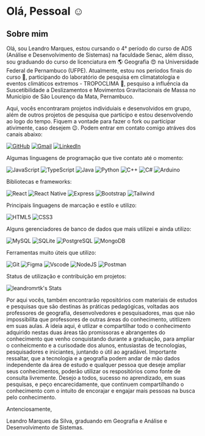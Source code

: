# Olá, Pessoal ☺️

<!--
**leandromrtk/leandromrtk** is a ✨ _special_ ✨ repository because its `README.md` (this file) appears on your GitHub profile.

Here are some ideas to get you started:

- 🔭 I’m currently working on ...
- 🌱 I’m currently learning ...
- 👯 I’m looking to collaborate on ...
- 🤔 I’m looking for help with ...
- 💬 Ask me about ...
- 📫 How to reach me: ...
- 😄 Pronouns: ...
- ⚡ Fun fact: ...
-->

## Sobre mim

Olá, sou Leandro Marques, estou cursando o 4° período do curso de ADS (Análise e Desenvolvimento de Sistemas) na faculdade Senac, além disso, sou graduando do curso de licenciatura em 🌎 Geografia 😍 na Universidade Federal de Pernambuco (UFPE). Atualmente, estou nos períodos finais do curso 🙏, participando do laboratório de pesquisa em climatatologia e eventos climáticos extremos - TROPOCLIMA 💪, pesquiso a influência da Suscetibilidade a Deslizamentos e Movimentos Gravitacionais de Massa no Município de São Lourenço da Mata, Pernambuco.

Aqui, vocês encontraram projetos individuiais e desenvolvidos em grupo, além de outros projetos de pesquisa que participo e estou desenvolvendo ao logo do tempo. Fiquem a vontade para fazer o fork ou participar ativimente, caso desejem 😉. Podem entrar em contato comigo atráves dos canais abaixo:

 
[![GitHub](https://img.shields.io/badge/GitHub-100000?style=for-the-badge&logo=github&logoColor=white)](https://github.com/leandromrtk)
[![Gmail](https://img.shields.io/badge/Gmail-333333?style=for-the-badge&logo=gmail&logoColor=red)](mailto:leandro.marquestk@gmail.com)  [![LinkedIn](https://img.shields.io/badge/LinkedIn-0077B5?style=for-the-badge&logo=linkedin&logoColor=white)](https://www.linkedin.com/in/leandro-marques-4480231ba/)

Algumas linguagens de programação que tive contato até o momento:

![JavaScript](https://img.shields.io/badge/JavaScript-F7DF1E?style=for-the-badge&logo=javascript&logoColor=black)
![TypeScript](https://img.shields.io/badge/TypeScript-007ACC?style=for-the-badge&logo=typescript&logoColor=white)
![Java](https://img.shields.io/badge/java-%23ED8B00.svg?style=for-the-badge&logo=openjdk&logoColor=white)
![Python](https://img.shields.io/badge/python-3670A0?style=for-the-badge&logo=python&logoColor=ffdd54)
![C++](https://img.shields.io/badge/C%2B%2B-00599C?style=for-the-badge&logo=c%2B%2B&logoColor=white)
![C#](https://img.shields.io/badge/C%23-239120?style=for-the-badge&logo=c-sharp&logoColor=white)
![Arduino](https://img.shields.io/badge/-Arduino-00979D?style=for-the-badge&logo=Arduino&logoColor=white)

Bibliotecas e frameworks:

![React](https://img.shields.io/badge/React-20232A?style=for-the-badge&logo=react&logoColor=61DAFB)
![React Native](https://img.shields.io/badge/React_Native-20232A?style=for-the-badge&logo=react&logoColor=61DAFB)
![Express](https://img.shields.io/badge/express.js-%23404d59.svg?style=for-the-badge&logo=express&logoColor=%2361DAFB)
![Bootstrap](https://img.shields.io/badge/-boostrap-0D1117?style=for-the-badge&logo=bootstrap&labelColor=0D1117)
![Tailwind](https://img.shields.io/badge/tailwindcss-%2338B2AC.svg?style=for-the-badge&logo=tailwind-css&logoColor=white)


Principais linguagens de marcação e estilo e utilizo:

![HTML5](https://img.shields.io/badge/HTML5-E34F26?style=for-the-badge&logo=html5&logoColor=white)
![CSS3](https://img.shields.io/badge/CSS3-1572B6?style=for-the-badge&logo=css3&logoColor=white)

	
Alguns gerenciadores de banco de dados que mais utilizei e ainda utilizo:

![MySQL](https://img.shields.io/badge/MySQL-00000F?style=for-the-badge&logo=mysql&logoColor=white)
![SQLite](https://img.shields.io/badge/SQLite-000?style=for-the-badge&logo=sqlite&logoColor=07405E)
![PostgreSQL](https://img.shields.io/badge/PostgreSQL-000?style=for-the-badge&logo=postgresql)
![MongoDB](https://img.shields.io/badge/MongoDB-%234ea94b.svg?style=for-the-badge&logo=mongodb&logoColor=white)

Ferramentas muito úteis que utilizo:

![Git](https://img.shields.io/badge/GIT-E44C30?style=for-the-badge&logo=git&logoColor=white)
![Figma](https://img.shields.io/badge/Figma-696969?style=for-the-badge&logo=figma&logoColor=figma)
![Vscode](https://img.shields.io/badge/Vscode-007ACC?style=for-the-badge&logo=visual-studio-code&logoColor=white)
![NodeJS](https://img.shields.io/badge/node.js-6DA55F?style=for-the-badge&logo=node.js&logoColor=white)
![Postman](https://img.shields.io/badge/Postman-FF6C37.svg?style=for-the-badge&logo=Postman&logoColor=white)


Status de utilização e contribuição em projetos:

![leandromrtk's Stats](https://github-readme-stats.vercel.app/api?username=leandromrtk&theme=vue-dark&show_icons=true&hide_border=true&count_private=true)

Por aqui vocês, também encontrarão repositórios com materiais de estudos e pesquisas que são destinas às práticas pedagógicas, voltadas aos professores de geografia, desenvolvedores e pesquisadores, mas que não impossibilita que professores de outras áreas do conhecimento, utitlizem em suas aulas. A ideia aqui, é utlizar e compartilhar todo o conhecimento adquirido nestas duas áreas tão promissoras e abrangentes do conhecimento que venho conquistando durante a graduação, para ampliar o conheicmento e a curisodade dos alunos, entusiastas de tecnologias, pesquisadores e iniciantes,  juntando o útil ao agradável. Importante ressaltar, que a tecnologia e a geografia podem andar de mão dados independente da área de estudo e qualquer pessoa que deseje ampliar seus conhecimentos, poderão utilizar os respositórios como fonte de consulta livremente. Desejo a todos, sucesso no aprendizado, em suas pesquisas, e peço encarecidamente, que continuem compartilhando o conhecimento com o intuito de encorajar e engajar mais pessoas na busca pelo conhecimento.

Antenciosamente,

Leandro Marques da Silva, graduando em Geografia e Análise e Desenvolvimento de Sistemas.


